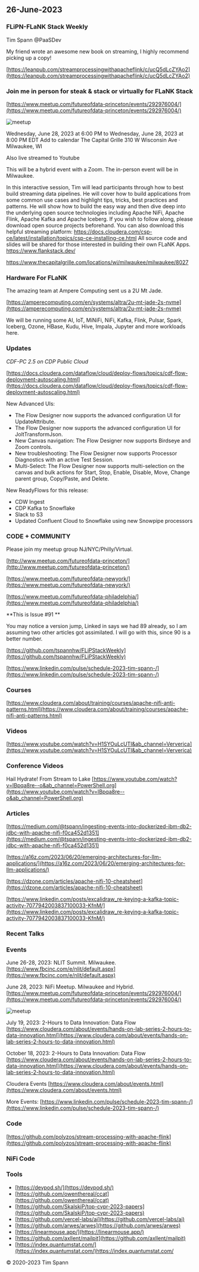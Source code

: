 ## 26-June-2023

### FLiPN-FLaNK Stack Weekly

Tim Spann @PaaSDev

My friend wrote an awesome new book on streaming, I highly recommend picking up a copy!

[https://leanpub.com/streamprocessingwithapacheflink/c/ucQ5dLcZYAo2](https://leanpub.com/streamprocessingwithapacheflink/c/ucQ5dLcZYAo2)


### Join me in person for steak & stack or virtually for FLaNK Stack

[https://www.meetup.com/futureofdata-princeton/events/292976004/](https://www.meetup.com/futureofdata-princeton/events/292976004/)

![meetup](https://github.com/tspannhw/FLiPStackWeekly/blob/main/images/matrixsteak.jpeg?raw=true)


Wednesday, June 28, 2023 at 6:00 PM to Wednesday, June 28, 2023 at 8:00 PM EDT
Add to calendar
The Capital Grille
310 W Wisconsin Ave · Milwaukee, WI

Also live streamed to Youtube

This will be a hybrid event with a Zoom. The in-person event will be in Milwaukee.

In this interactive session, Tim will lead participants through how to best build streaming data pipelines. He will cover how to build applications from some common use cases and highlight tips, tricks, best practices and patterns.
He will show how to build the easy way and then dive deep into the underlying open source technologies including Apache NiFi, Apache Flink, Apache Kafka and Apache Iceberg.
If you wish to follow along, please download open source projects beforehand. You can also download this helpful streaming platform: https://docs.cloudera.com/csp-ce/latest/installation/topics/csp-ce-installing-ce.html
All source code and slides will be shared for those interested in building their own FLaNK Apps. https://www.flankstack.dev/

https://www.thecapitalgrille.com/locations/wi/milwaukee/milwaukee/8027

### Hardware For FLaNK

The amazing team at Ampere Computing sent us a 2U Mt Jade. 

[https://amperecomputing.com/en/systems/altra/2u-mt-jade-2s-nvme](https://amperecomputing.com/en/systems/altra/2u-mt-jade-2s-nvme)

We will be running some AI, IoT, MiNiFi, NiFi, Kafka, Flink, Pulsar, Spark, Iceberg, Ozone, HBase, Kudu, Hive, Impala, Jupyter and more workloads here.


### Updates

*CDF-PC 2.5 on CDP Public Cloud*

[https://docs.cloudera.com/dataflow/cloud/deploy-flows/topics/cdf-flow-deployment-autoscaling.html](https://docs.cloudera.com/dataflow/cloud/deploy-flows/topics/cdf-flow-deployment-autoscaling.html)

New Advanced UIs: 
* The Flow Designer now supports the advanced configuration UI for UpdateAttribute.
* The Flow Designer now supports the advanced configuration UI for JoltTransformJson.
* New Canvas navigation: The Flow Designer now supports Birdseye and Zoom controls.
* New troubleshooting: The Flow Designer now supports Processor Diagnostics with an active Test Session.
* Multi-Select: The Flow Designer now supports multi-selection on the canvas and bulk actions for Start, Stop, Enable, Disable, Move, Change parent group, Copy/Paste, and Delete.
  
New ReadyFlows for this release:
* CDW Ingest
* CDP Kafka to Snowflake
* Slack to S3
* Updated Confluent Cloud to Snowflake using new Snowpipe processors

### CODE + COMMUNITY

Please join my meetup group NJ/NYC/Philly/Virtual. 

[http://www.meetup.com/futureofdata-princeton/](http://www.meetup.com/futureofdata-princeton/)

[https://www.meetup.com/futureofdata-newyork/](https://www.meetup.com/futureofdata-newyork/)

[https://www.meetup.com/futureofdata-philadelphia/](https://www.meetup.com/futureofdata-philadelphia/)


**This is Issue #91 **

You may notice a version jump, Linked in says we had 89 already, so I am assuming two other articles got assimilated.   I will go with this, since 90 is a better number.

[https://github.com/tspannhw/FLiPStackWeekly](https://github.com/tspannhw/FLiPStackWeekly)

[https://www.linkedin.com/pulse/schedule-2023-tim-spann-/](https://www.linkedin.com/pulse/schedule-2023-tim-spann-/)


### Courses

[https://www.cloudera.com/about/training/courses/apache-nifi-anti-patterns.html](https://www.cloudera.com/about/training/courses/apache-nifi-anti-patterns.html)

### Videos

[https://www.youtube.com/watch?v=H1SYOuLcUTI&ab_channel=Ververica](https://www.youtube.com/watch?v=H1SYOuLcUTI&ab_channel=Ververica)

### Conference Videos

Hail Hydrate! From Stream to Lake
[https://www.youtube.com/watch?v=IBpqa8re--o&ab_channel=PowerShell.org](https://www.youtube.com/watch?v=IBpqa8re--o&ab_channel=PowerShell.org)

### Articles

[https://medium.com/@tspann/ingesting-events-into-dockerized-ibm-db2-jdbc-with-apache-nifi-f0ca452d1351](https://medium.com/@tspann/ingesting-events-into-dockerized-ibm-db2-jdbc-with-apache-nifi-f0ca452d1351)

[https://a16z.com/2023/06/20/emerging-architectures-for-llm-applications/](https://a16z.com/2023/06/20/emerging-architectures-for-llm-applications/)

[https://dzone.com/articles/apache-nifi-10-cheatsheet](https://dzone.com/articles/apache-nifi-10-cheatsheet)

[https://www.linkedin.com/posts/excalidraw_re-keying-a-kafka-topic-activity-7077942003837100033-KfnM/](https://www.linkedin.com/posts/excalidraw_re-keying-a-kafka-topic-activity-7077942003837100033-KfnM/)


### Recent Talks



### Events


June 26-28, 2023:  NLIT Summit.  Milwaukee.  
[https://www.fbcinc.com/e/nlit/default.aspx](https://www.fbcinc.com/e/nlit/default.aspx)

June 28, 2023:  NiFi Meetup.   Milwaukee and Hybrid.
[https://www.meetup.com/futureofdata-princeton/events/292976004/](https://www.meetup.com/futureofdata-princeton/events/292976004/)

![meetup](https://raw.githubusercontent.com/tspannhw/FLiPStackWeekly/main/images/junemeetup.jpg)

July 19, 2023:   2-Hours to Data Innovation:   Data Flow
[https://www.cloudera.com/about/events/hands-on-lab-series-2-hours-to-data-innovation.html](https://www.cloudera.com/about/events/hands-on-lab-series-2-hours-to-data-innovation.html)

October 18, 2023:  2-Hours to Data Innovation:   Data Flow
[https://www.cloudera.com/about/events/hands-on-lab-series-2-hours-to-data-innovation.html](https://www.cloudera.com/about/events/hands-on-lab-series-2-hours-to-data-innovation.html)

Cloudera Events
[https://www.cloudera.com/about/events.html](https://www.cloudera.com/about/events.html)

More Events:
[https://www.linkedin.com/pulse/schedule-2023-tim-spann-/](https://www.linkedin.com/pulse/schedule-2023-tim-spann-/)



### Code

[https://github.com/polyzos/stream-processing-with-apache-flink](https://github.com/polyzos/stream-processing-with-apache-flink)

### NiFi Code


### Tools

* [https://devpod.sh/](https://devpod.sh/)
* [https://github.com/owenthereal/ccat](https://github.com/owenthereal/ccat)
* [https://github.com/SkalskiP/top-cvpr-2023-papers](https://github.com/SkalskiP/top-cvpr-2023-papers)
* [https://github.com/vercel-labs/ai](https://github.com/vercel-labs/ai)
* [https://github.com/arwes/arwes](https://github.com/arwes/arwes)
* [https://linearmouse.app/](https://linearmouse.app/)
* [https://github.com/axllent/mailpit](https://github.com/axllent/mailpit)
* [https://index.quantumstat.com/](https://index.quantumstat.com/)https://index.quantumstat.com/

&copy; 2020-2023 Tim Spann

